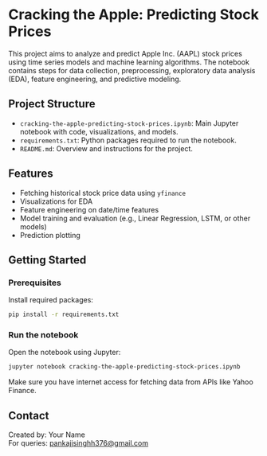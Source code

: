 # Cracking the Apple: Predicting Stock Prices

This project aims to analyze and predict Apple Inc. (AAPL) stock prices using time series models and machine learning algorithms. The notebook contains steps for data collection, preprocessing, exploratory data analysis (EDA), feature engineering, and predictive modeling.

## Project Structure

- `cracking-the-apple-predicting-stock-prices.ipynb`: Main Jupyter notebook with code, visualizations, and models.
- `requirements.txt`: Python packages required to run the notebook.
- `README.md`: Overview and instructions for the project.

## Features

- Fetching historical stock price data using `yfinance`
- Visualizations for EDA
- Feature engineering on date/time features
- Model training and evaluation (e.g., Linear Regression, LSTM, or other models)
- Prediction plotting

## Getting Started

### Prerequisites

Install required packages:

```bash
pip install -r requirements.txt
```

### Run the notebook

Open the notebook using Jupyter:

```bash
jupyter notebook cracking-the-apple-predicting-stock-prices.ipynb
```

Make sure you have internet access for fetching data from APIs like Yahoo Finance.

## Contact

Created by: Your Name  
For queries: pankajjsinghh376@gmail.com